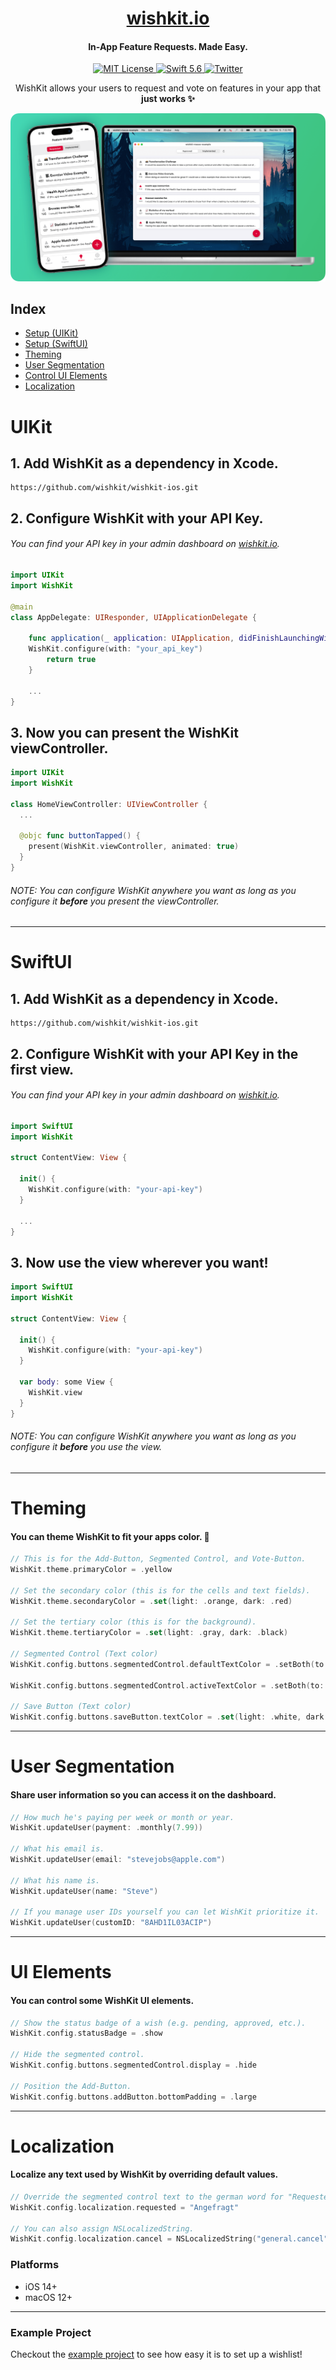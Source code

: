 <h1 align="center"> <a href="https://www.wishkit.io/?ref=github">wishkit.io</a></h1>
<h4 align="center"> In-App Feature Requests. Made Easy. </h2>
<p align="center">
	<a href="LICENSE">
        	<img src="https://img.shields.io/badge/License-MIT-00c573.svg" alt="MIT License">
	</a>
	<a href="https://swift.org">
        	<img src="https://img.shields.io/badge/Swift-5.6-00c573.svg" alt="Swift 5.6">
	</a>
	<a href="https://twitter.com/mywishkit" target="_blank">
        	<img src="https://img.shields.io/badge/Twitter-@mywishkit-00c573.svg" alt="Twitter">
	</a>
</p>
<p align="center">
WishKit allows your users to request and vote on features in your app that <b>just works ✨</b> <br/>
</p>

<img src="Resources/banner-min.png" />

## Index
- [Setup (UIKit)](#uikit)
- [Setup (SwiftUI)](#swiftui)
- [Theming](#theming)
- [User Segmentation](#user-segmentation)
- [Control UI Elements](#ui-elements)
- [Localization](#localization)

# UIKit

## 1. Add WishKit as a dependency in Xcode.
```
https://github.com/wishkit/wishkit-ios.git
```

## 2. Configure WishKit with your API Key.
###### You can find your API key in your admin dashboard on <a href="https://wishkit.io" target="_blank">wishkit.io</a>.
```swift
import UIKit
import WishKit

@main
class AppDelegate: UIResponder, UIApplicationDelegate {

    func application(_ application: UIApplication, didFinishLaunchingWithOptions launchOptions: [UIApplication.LaunchOptionsKey: Any]?) -> Bool {
	WishKit.configure(with: "your_api_key")
        return true
    }
    
    ...
}
```

## 3. Now you can present the WishKit viewController.
```swift
import UIKit
import WishKit

class HomeViewController: UIViewController {
  ...
  
  @objc func buttonTapped() {
    present(WishKit.viewController, animated: true)  
  }
}
```
###### NOTE: You can configure WishKit anywhere you want as long as you configure it **before** you present the viewController.
---

# SwiftUI

## 1. Add WishKit as a dependency in Xcode.
```
https://github.com/wishkit/wishkit-ios.git
```

## 2. Configure WishKit with your API Key in the first view.
###### You can find your API key in your admin dashboard on <a href="https://wishkit.io" target="_blank">wishkit.io</a>.
```swift
import SwiftUI
import WishKit

struct ContentView: View {

  init() {
    WishKit.configure(with: "your-api-key")
  }
  
  ...
}
```

## 3. Now use the view wherever you want!
```swift
import SwiftUI
import WishKit

struct ContentView: View {

  init() {
    WishKit.configure(with: "your-api-key")
  }

  var body: some View {
    WishKit.view
  }
}
```
###### NOTE: You can configure WishKit anywhere you want as long as you configure it **before** you use the view.

---

# Theming
#### You can theme WishKit to fit your apps color. 🎨

```swift
// This is for the Add-Button, Segmented Control, and Vote-Button.
WishKit.theme.primaryColor = .yellow

// Set the secondary color (this is for the cells and text fields).
WishKit.theme.secondaryColor = .set(light: .orange, dark: .red)

// Set the tertiary color (this is for the background).
WishKit.theme.tertiaryColor = .set(light: .gray, dark: .black)

// Segmented Control (Text color)
WishKit.config.buttons.segmentedControl.defaultTextColor = .setBoth(to: .white)

WishKit.config.buttons.segmentedControl.activeTextColor = .setBoth(to: .white)

// Save Button (Text color)
WishKit.config.buttons.saveButton.textColor = .set(light: .white, dark: .white)

```


---

# User Segmentation
#### Share user information so you can access it on the dashboard.
```swift
// How much he's paying per week or month or year.
WishKit.updateUser(payment: .monthly(7.99))

// What his email is.
WishKit.updateUser(email: "stevejobs@apple.com")

// What his name is.
WishKit.updateUser(name: "Steve")

// If you manage user IDs yourself you can let WishKit prioritize it.
WishKit.updateUser(customID: "8AHD1IL03ACIP")
```

---

# UI Elements
#### You can control some WishKit UI elements.

```swift
// Show the status badge of a wish (e.g. pending, approved, etc.).
WishKit.config.statusBadge = .show

// Hide the segmented control.
WishKit.config.buttons.segmentedControl.display = .hide

// Position the Add-Button.
WishKit.config.buttons.addButton.bottomPadding = .large

```

---

# Localization
#### Localize any text used by WishKit by overriding default values.

```swift
// Override the segmented control text to the german word for "Requested".
WishKit.config.localization.requested = "Angefragt"

// You can also assign NSLocalizedString.
WishKit.config.localization.cancel = NSLocalizedString("general.cancel", comment: "")
```

### **Platforms**

- iOS 14+
- macOS 12+

---

### **Example Project**
Checkout the [example project](https://github.com/wishkit/wishkit-ios-example) to see how easy it is to set up a wishlist!
